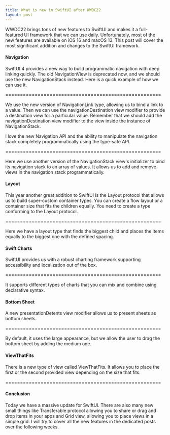 ```yaml
---
title: What is new in SwiftUI after WWDC22
layout: post
---
```


WWDC22 brings tons of new features to SwiftUI and makes it a full-featured UI framework that we can use daily. Unfortunately, most of the new features are available on iOS 16 and macOS 13. This post will cover the most significant addition and changes to the SwiftUI framework.

#### Navigation
SwiftUI 4 provides a new way to build programmatic navigation with deep linking quickly. The old NavigationView is deprecated now, and we should use the new NavigationStack instead. Here is a quick example of how we can use it.

=====================================================

We use the new version of NavigationLink type, allowing us to bind a link to a value. Then we can use the navigationDestination view modifier to provide a destination view for a particular value. Remember that we should add the navigationDestination view modifier to the view inside the instance of NavigationStack.

I love the new Navigation API and the ability to manipulate the navigation stack completely programmatically using the type-safe API.

=====================================================

Here we use another version of the NavigationStack view's initializer to bind its navigation stack to an array of values. It allows us to add and remove views in the navigation stack programmatically.

#### Layout
This year another great addition to SwiftUI is the Layout protocol that allows us to build super-custom container types. You can create a flow layout or a container size that fits the children equally. You need to create a type conforming to the Layout protocol.

=====================================================

Here we have a layout type that finds the biggest child and places the items equally to the biggest one with the defined spacing.

#### Swift Charts
SwiftUI provides us with a robust charting framework supporting accessibility and localization out of the box.

=====================================================

It supports different types of charts that you can mix and combine using declarative syntax.

#### Bottom Sheet
A new presentationDetents view modifier allows us to present sheets as bottom sheets. 

=====================================================

By default, it uses the large appearance, but we allow the user to drag the bottom sheet by adding the medium one.

#### ViewThatFits
There is a new type of view called ViewThatFits. It allows you to place the first or the second provided view depending on the size that fits.

=====================================================

#### Conclusion
Today we have a massive update for SwiftUI. There are also many new small things like Transferable protocol allowing you to share or drag and drop items in your apps and Grid view, allowing you to place views in a simple grid. I will try to cover all the new features in the dedicated posts over the following weeks.

